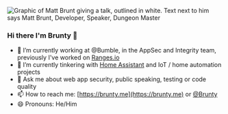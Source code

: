 ![Graphic of Matt Brunt giving a talk, outlined in white. Text next to him says Matt Brunt, Developer, Speaker, Dungeon Master](https://brunty.me/files/github-banner.PNG)

### Hi there I'm Brunty 👋

- 🔭 I’m currently working at @Bumble, in the AppSec and Integrity team, previously I've worked on [Ranges.io](https://www.ranges.io/)
- 🌱 I’m currently tinkering with [Home Assistant](https://www.home-assistant.io/) and IoT / home automation projects
- 💬 Ask me about web app security, public speaking, testing or code quality
- 📫 How to reach me: [https://brunty.me](https://brunty.me) or [@Brunty](https://twitter.com/Brunty)
- 😄 Pronouns: He/Him
